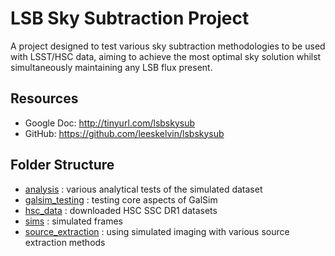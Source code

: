 # LSB Sky Subtraction Project

A project designed to test various sky subtraction methodologies to be used with LSST/HSC data, aiming to achieve the most optimal sky solution whilst simultaneously maintaining any LSB flux present. 

## Resources

* Google Doc: http://tinyurl.com/lsbskysub
* GitHub: https://github.com/leeskelvin/lsbskysub

## Folder Structure

* [analysis](analysis) : various analytical tests of the simulated dataset 
* [galsim_testing](galsim_testing) : testing core aspects of GalSim 
* [hsc_data](hsc_data) : downloaded HSC SSC DR1 datasets 
* [sims](sims) : simulated frames 
* [source_extraction](source_extraction) : using simulated imaging with various source extraction methods 

